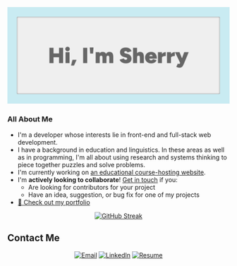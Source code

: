 [![Hi, I'm Sherry](./images/banner.png)](https://xsherryhe.github.io/)

### All About Me

- I'm a developer whose interests lie in front-end and full-stack web development.
- I have a background in education and linguistics. In these areas as well as in programming, I'm all about using research and systems thinking to piece together puzzles and solve problems.
- I'm currently working on [an educational course-hosting website](https://github.com/xsherryhe/matter-of-course).
- I'm **actively looking to collaborate**! [Get in touch](mailto:xsherryhe.dev@gmail.com) if you:
  - Are looking for contributors for your project
  - Have an idea, suggestion, or bug fix for one of my projects
- [📘 Check out my portfolio](https://xsherryhe.github.io/)

<div align="center">
<a href="https://git.io/streak-stats"><img src="https://github-readme-streak-stats.herokuapp.com?user=xsherryhe&theme=rose-pine&background=EFEFEF&stroke=CAEBF2&ring=666666&border=CAEBF2&currStreakNum=FF3B3F&fire=FF3B3F&sideNums=FF3B3F&currStreakLabel=FF3B3F&sideLabels=FF3B3F&dates=666666" alt="GitHub Streak"></a>
</div>

## Contact Me

<div align="center">
  <a href="mailto:xsherryhe.dev@gmail.com"><img src="https://img.shields.io/badge/xsherryhe.dev@gmail.com-FF3B3F?style=for-the-badge&logo=data:image/svg+xml;base64,PHN2ZyB4bWxucz0iaHR0cDovL3d3dy53My5vcmcvMjAwMC9zdmciIHZpZXdCb3g9IjAgMCAyNCAyNCI+PHBhdGggZmlsbD0iI2ZmZmZmZiIgZD0iTTIyIDZDMjIgNC45IDIxLjEgNCAyMCA0SDRDMi45IDQgMiA0LjkgMiA2VjE4QzIgMTkuMSAyLjkgMjAgNCAyMEgyMEMyMS4xIDIwIDIyIDE5LjEgMjIgMThWNk0yMCA2TDEyIDExTDQgNkgyME0yMCAxOEg0VjhMMTIgMTNMMjAgOFYxOFoiIC8+PC9zdmc+Cg==" alt="Email" height="35"></a>
  <a href="https://www.linkedin.com/in/sherry-he-037942a7/"><img src="https://img.shields.io/badge/LinkedIn-FF3B3F?style=for-the-badge&logo=linkedin&logoColor=ffffff" alt="LinkedIn" height="35"></a>
  <a href="files/Sherry-He-Developer-Resume.pdf" download><img src="https://img.shields.io/badge/resume-FF3B3F?style=for-the-badge&logo=data:image/svg+xml;base64,PHN2ZyB4bWxucz0iaHR0cDovL3d3dy53My5vcmcvMjAwMC9zdmciIHZpZXdCb3g9IjAgMCAyNCAyNCI+PHBhdGggZmlsbD0iI2ZmZmZmZiIgZD0iTTE5LDE5SDVWNUgxOU0xOSwzSDVBMiwyIDAgMCwwIDMsNVYxOUEyLDIgMCAwLDAgNSwyMUgxOUEyLDIgMCAwLDAgMjEsMTlWNUMyMSwzLjg5IDIwLjEsMyAxOSwzTTE2LjUsMTYuMjVDMTYuNSwxNC43NSAxMy41LDE0IDEyLDE0QzEwLjUsMTQgNy41LDE0Ljc1IDcuNSwxNi4yNVYxN0gxNi41TTEyLDEyLjI1QTIuMjUsMi4yNSAwIDAsMCAxNC4yNSwxMEEyLjI1LDIuMjUgMCAwLDAgMTIsNy43NUEyLjI1LDIuMjUgMCAwLDAgOS43NSwxMEEyLjI1LDIuMjUgMCAwLDAgMTIsMTIuMjVaIiAvPjwvc3ZnPgo=" alt="Resume" height="35"></a>
</div>

<!-- ## Projects

blue icons

## Technology Stack

red and blue alternating icons ??

<!--
**xsherryhe/xsherryhe** is a ✨ _special_ ✨ repository because its `README.md` (this file) appears on your GitHub profile.

Here are some ideas to get you started:

- 🔭 I’m currently working on ...
- 🌱 I’m currently learning ...
- 👯 I’m looking to collaborate on ...
- 🤔 I’m looking for help with ...
- 💬 Ask me about ...
- 📫 How to reach me: ...
- 😄 Pronouns: ...
- ⚡ Fun fact: ...
-->
